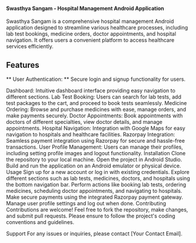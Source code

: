 #### Swasthya Sangam - Hospital Management Android Application
Swasthya Sangam is a comprehensive hospital management Android application designed to streamline various healthcare processes, including lab test bookings, medicine orders, doctor appointments, and hospital navigation. It offers users a convenient platform to access healthcare services efficiently.

## Features
** User Authentication: ** Secure login and signup functionality for users.

Dashboard: Intuitive dashboard interface providing easy navigation to different sections.
Lab Test Booking: Users can search for lab tests, add test packages to the cart, and proceed to book tests seamlessly.
Medicine Ordering: Browse and purchase medicines with ease, manage orders, and make payments securely.
Doctor Appointments: Book appointments with doctors of different specialties, view doctor details, and manage appointments.
Hospital Navigation: Integration with Google Maps for easy navigation to hospitals and healthcare facilities.
Razorpay Integration: Seamless payment integration using Razorpay for secure and hassle-free transactions.
User Profile Management: Users can manage their profiles, including setting profile images and logout functionality.
Installation
Clone the repository to your local machine.
Open the project in Android Studio.
Build and run the application on an Android emulator or physical device.
Usage
Sign up for a new account or log in with existing credentials.
Explore different sections such as lab tests, medicines, doctors, and hospitals using the bottom navigation bar.
Perform actions like booking lab tests, ordering medicines, scheduling doctor appointments, and navigating to hospitals.
Make secure payments using the integrated Razorpay payment gateway.
Manage user profile settings and log out when done.
Contributing
Contributions are welcome! Feel free to fork the repository, make changes, and submit pull requests. Please ensure to follow the project's coding conventions and guidelines.

Support
For any issues or inquiries, please contact [Your Contact Email].
